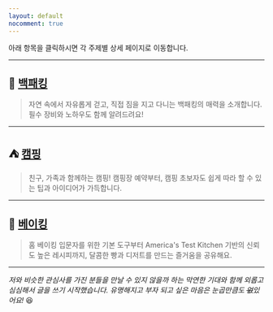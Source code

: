 ```yaml
---
layout: default
nocomment: true
---
```


아래 항목을 클릭하시면 각 주제별 상세 페이지로 이동합니다.

---

## 🌲 **[백패킹](./backpacking)**
> 자연 속에서 자유롭게 걷고, 직접 짐을 지고 다니는 백패킹의 매력을 소개합니다. 필수 장비와 노하우도 함께 알려드려요!

---

## ⛺ **[캠핑](./camping)**
> 친구, 가족과 함께하는 캠핑! 캠핑장 예약부터, 캠핑 초보자도 쉽게 따라 할 수 있는 팁과 아이디어가 가득합니다.

---

## 🍰 **[베이킹](./baking)**
> 홈 베이킹 입문자를 위한 기본 도구부터 America's Test Kitchen 기반의 신뢰도 높은 레시피까지, 달콤한 빵과 디저트를 만드는 즐거움을 공유해요.

---

*저와 비슷한 관심사를 가진 분들을 만날 수 있지 않을까 하는 막연한 기대와 함께 외롭고 심심해서 글을 쓰기 시작했습니다. 유명해지고 부자 되고 싶은 마음은 눈곱만큼도 ~~없~~있어요!* 😆
